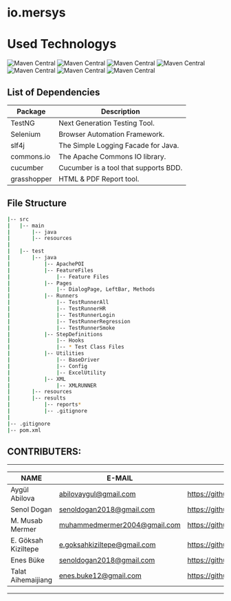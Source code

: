 # io.mersys
# Used Technologys
![Maven Central](https://img.shields.io/maven-central/v/org.seleniumhq.selenium/selenium-java?versionSuffix=4.11.0&style=%20for-the-badge&logo=Selenium&label=Selenium&labelColor=black&color=grey)
![Maven Central](https://img.shields.io/maven-central/v/io.cucumber/cucumber-java?versionSuffix=7.9.0&style=%20for-the-badge&logo=Cucumber&label=Cucumber&labelColor=black&color=grey)
![Maven Central](https://img.shields.io/maven-central/v/org.testng/testng?versionSuffix=6.14.3&style=%20for-the-badge&logo=testng&label=TestNG&labelColor=black&color=grey)
![Maven Central](https://img.shields.io/maven-central/v/org.slf4j/slf4j-api?versionSuffix=1.8.0-beta2&style=%20for-the-badge&logo=slfj&label=Slfj&labelColor=black&color=grey)
![Maven Central](https://img.shields.io/maven-central/v/org.apache.commons/commons-lang3?versionSuffix=3.12.0&style=%20for-the-badge&label=Apache-Commons&labelColor=black&color=grey)
![Maven Central](https://img.shields.io/maven-central/v/tech.grasshopper/extentreports-cucumber7-adapter?versionSuffix=1.9.2&style=%20for-the-badge&logo=Grasshopper&label=Grasshopper&labelColor=black&color=grey)
![Maven Central](https://img.shields.io/maven-central/v/org.apache.poi/poi?versionSuffix=4.1.0&style=%20for-the-badge&label=ApachePOI&labelColor=black&color=grey)


List of Dependencies
----------------

| Package      | Description                           |
|--------------|---------------------------------------|
| TestNG       | Next Generation Testing Tool.         |
| Selenium     | Browser Automation Framework.         |
| slf4j        | The Simple Logging Facade for Java.   |
| commons.io   | The Apache Commons IO library.        |
| cucumber     | Cucumber is a tool that supports BDD. |
| grasshopper  | HTML & PDF Report tool.               |

## File Structure
```bash
|-- src
|   |-- main
|       |-- java
|       |-- resources
|
|   |-- test
|       |-- java
|           |-- ApachePOI
|           |-- FeatureFiles
|               |-- Feature Files
|           |-- Pages
|               |-- DialogPage, LeftBar, Methods
|           |-- Runners
|               |-- TestRunnerAll
|               |-- TestRunnerHR
|               |-- TestRunnerLogin
|               |-- TestRunnerRegression
|               |-- TestRunnerSmoke
|           |-- StepDefinitions
|               |-- Hooks
|               |-- * Test Class Files
|           |-- Utilities
|               |-- BaseDriver
|               |-- Config
|               |-- ExcelUtility
|           |-- XML
|               |-- XMLRUNNER
|       |-- resources
|       |-- results
|           |-- reports*
|           |-- .gitignore
|
|-- .gitignore
|-- pom.xml

```





## CONTRIBUTERS:
--------------------------------------------------

| NAME                | E-MAIL                       | GITHUB                                 |
|---------------------|------------------------------|----------------------------------------|
| Aygül Abilova       | abilovaygul@gmail.com        | https://github.com/AyGulll             |
| Senol Dogan         | senoldogan2018@gmail.com     | https://github.com/DoganSenol          |
| M. Musab Mermer     | muhammedmermer2004@gmail.com | https://github.com/Musab29             |
| E. Göksah Kiziltepe | e.goksahkiziltepe@gmail.com  | https://github.com/goksahkiziltepe     |
| Enes Büke           | senoldogan2018@gmail.com     | https://github.com/enesbuke            |
| Talat Aihemaijiang  | enes.buke12@gmail.com        | https://github.com/TailaitiAihemaijang |

---
